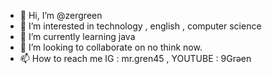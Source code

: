 - 👋 Hi, I’m @zergreen
- 👀 I’m interested in technology , english , computer science
- 🌱 I’m currently learning java
- 💞️ I’m looking to collaborate on no think now.
- 📫 How to reach me IG : mr.gren45 , YOUTUBE : 9Grəen

<!---
zergreen/zergreen is a ✨ special ✨ repository because its `README.md` (this file) appears on your GitHub profile.
You can click the Preview link to take a look at your changes.
--->
